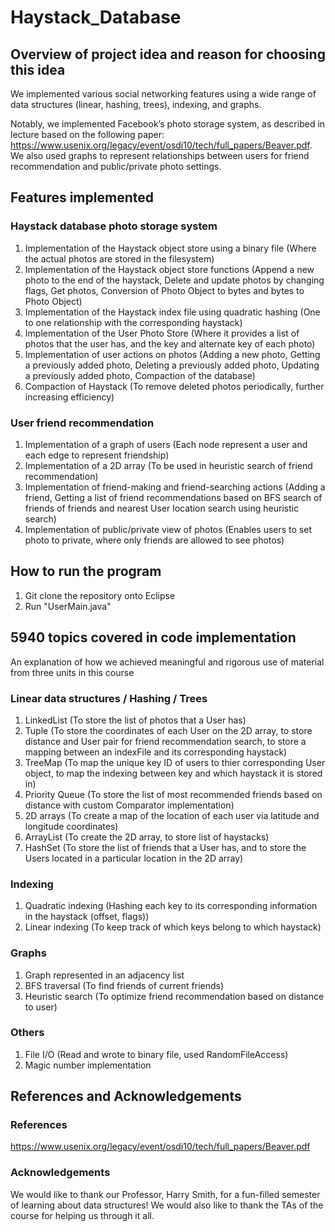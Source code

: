 # Haystack_Database

## Overview of project idea and reason for choosing this idea

We implemented various social networking features using a wide range of data structures (linear, hashing, trees), indexing, and graphs. 

Notably, we implemented Facebook’s photo storage system, as described in lecture based on the following paper: https://www.usenix.org/legacy/event/osdi10/tech/full_papers/Beaver.pdf. We also used graphs to represent relationships between users for friend recommendation and public/private photo settings. 

## Features implemented

### Haystack database photo storage system
1. Implementation of the Haystack object store using a binary file (Where the actual photos are stored in the filesystem) 
2. Implementation of the Haystack object store functions (Append a new photo to the end of the haystack, Delete and update photos by changing flags, Get photos, Conversion of Photo Object to bytes and bytes to Photo Object) 
3. Implementation of the Haystack index file using quadratic hashing (One to one relationship with the corresponding haystack)  
4. Implementation of the User Photo Store (Where it provides a list of photos that the user has, and the key and alternate key of each photo)
5. Implementation of user actions on photos (Adding a new photo, Getting a previously added photo, Deleting a previously added photo, Updating a previously added photo, Compaction of the database)
6. Compaction of Haystack (To remove deleted photos periodically, further increasing efficiency)

### User friend recommendation 
1. Implementation of a graph of users (Each node represent a user and each edge to represent friendship)
2. Implementation of a 2D array (To be used in heuristic search of friend recommendation)
3. Implementation of friend-making and friend-searching actions (Adding a friend, Getting a list of friend recommendations based on BFS search of friends of friends and nearest User location search using heuristic search) 
4. Implementation of public/private view of photos (Enables users to set photo to private, where only friends are allowed to see photos)


## How to run the program
1. Git clone the repository onto Eclipse 
2. Run "UserMain.java"


## 5940 topics covered in code implementation 
An explanation of how we achieved meaningful and rigorous use of material from three units in this course

### Linear data structures / Hashing / Trees 
1. LinkedList (To store the list of photos that a User has)
2. Tuple (To store the coordinates of each User on the 2D array, to store distance and User pair for friend recommendation search, to store a mapping between an indexFile and its corresponding haystack)
3. TreeMap (To map the unique key ID of users to thier corresponding User object, to map the indexing between key and which haystack it is stored in)
4. Priority Queue (To store the list of most recommended friends based on distance with custom Comparator implementation) 
5. 2D arrays (To create a map of the location of each user via latitude and longitude coordinates) 
6. ArrayList (To create the 2D array, to store list of haystacks) 
7. HashSet (To store the list of friends that a User has, and to store the Users located in a particular location in the 2D array) 

### Indexing 
1. Quadratic indexing (Hashing each key to its corresponding information in the haystack (offset, flags))
2. Linear indexing (To keep track of which keys belong to which haystack)

### Graphs 
1. Graph represented in an adjacency list
2. BFS traversal (To find friends of current friends)
3. Heuristic search (To optimize friend recommendation based on distance to user)

### Others 
1. File I/O (Read and wrote to binary file, used RandomFileAccess)
2. Magic number implementation  


## References and Acknowledgements 

### References
https://www.usenix.org/legacy/event/osdi10/tech/full_papers/Beaver.pdf

### Acknowledgements 
We would like to thank our Professor, Harry Smith, for a fun-filled semester of learning about data structures! We would also like to thank the TAs of the course for helping us through it all. 

